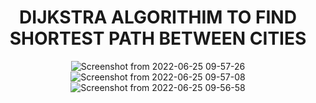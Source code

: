 <center><h1> DIJKSTRA ALGORITHIM TO FIND SHORTEST PATH BETWEEN CITIES</h1> </center?
  
![Screenshot from 2022-06-25 09-57-26](https://user-images.githubusercontent.com/70337488/175762447-2a6ca44b-89fa-480d-8e21-b91a9003657e.png)
![Screenshot from 2022-06-25 09-57-08](https://user-images.githubusercontent.com/70337488/175762448-adb41e31-9eae-4043-9234-0b7e291a69a3.png)
![Screenshot from 2022-06-25 09-56-58](https://user-images.githubusercontent.com/70337488/175762449-68a8e558-5f1d-4121-bab8-34bc8d128bd0.png)
